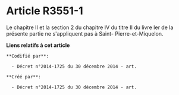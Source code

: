 # Article R3551-1

Le chapitre II et la section 2 du chapitre IV du titre II du livre Ier de la présente partie ne s'appliquent pas à Saint-
Pierre-et-Miquelon.

**Liens relatifs à cet article**

	**Codifié par**:

	  - Décret n°2014-1725 du 30 décembre 2014 - art.

	**Créé par**:

	  - Décret n°2014-1725 du 30 décembre 2014 - art.

